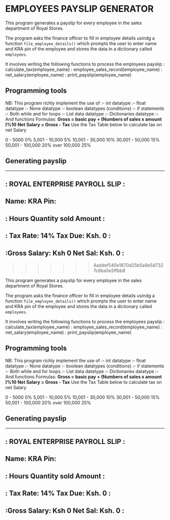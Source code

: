 # EMPLOYEES PAYSLIP GENERATOR

This program generates a payslip for every employee
in the sales department of Royal Stores.

The program asks the finance officer to fill in employee details
usindg a function `file_employee_details()` which prompts the user to 
enter name and KRA pin of the employee and stores the data in a dictionary
called `employees`.

It involves writing the following functions to process the employees payslip
	: calculate_tax(employee_name)
	: employee_sales_record(employee_name)
	: net_salary(employee_name)
	: print_payslip(employee_name)

## Programming tools
NB:
	This program richly implement the use of
	 :- int datatype
	 :- float datatype
	 :- None datatype
	 :- boolean datatypes (conditions)
	 :- if statements
	 :- Both while and for loops
	 :- List data datatype
	 :- Dictionaries datatype
	 :- And functions
Formulas:
	<strong>Gross = basic pay + (Numbers of sales  x amount )%10</strong>
	<strong>Net Salary = Gross - Tax</strong>
Use the Tax Table below to calculate tax on net Salary

0 - 5000 0%
5,001  - 10,000  5%
10,001 - 30,000  10%
30,001 - 50,000  15%
50,001 - 100,000 20%
over 100,000     25%




## Generating payslip

 ------------------------------------------------
 :		ROYAL ENTERPRISE PAYROLL SLIP	        :
 ------------------------------------------------
 Name:                       KRA Pin:
 -------------------------------------------------
 : Hours 		Quantity sold             Amount :
 -------------------------------------------------


: Tax Rate:      14%             Tax Due: Ksh. 0       :
 -------------------------------------------------
 :Gross Salary: Ksh 0			Net Sal: Ksh. 0 :
 -------------------------------------------------
 




 
>>>>>>> 4addef540e1870d25b5a9e5d7327c6ba5e5ffbb8

This program generates a payslip for every employee
in the sales department of Royal Stores.

The program asks the finance officer to fill in employee details
usindg a function `file_employee_details()` which prompts the user to 
enter name and KRA pin of the employee and stores the data in a dictionary
called `employees`.

It involves writing the following functions to process the employees payslip
	: calculate_tax(employee_name)
	: employee_sales_record(employee_name)
	: net_salary(employee_name)
	: print_payslip(employee_name)

## Programming tools
NB:
	This program richly implement the use of
	 :- int datatype
	 :- float datatype
	 :- None datatype
	 :- boolean datatypes (conditions)
	 :- if statements
	 :- Both while and for loops
	 :- List data datatype
	 :- Dictionaries datatype
	 :- And functions
Formulas:
	<strong>Gross = basic pay + (Numbers of sales  x amount )%10</strong>
	<strong>Net Salary = Gross - Tax</strong>
Use the Tax Table below to calculate tax on net Salary

0 - 5000 0%
5,001  - 10,000  5%
10,001 - 30,000  10%
30,001 - 50,000  15%
50,001 - 100,000 20%
over 100,000     25%




## Generating payslip

 ------------------------------------------------
 :		ROYAL ENTERPRISE PAYROLL SLIP	        :
 ------------------------------------------------
 Name:                       KRA Pin:
 -------------------------------------------------
 : Hours 		Quantity sold             Amount :
 -------------------------------------------------


: Tax Rate:      14%             Tax Due: Ksh. 0       :
 -------------------------------------------------
 :Gross Salary: Ksh 0			Net Sal: Ksh. 0 :
 -------------------------------------------------
